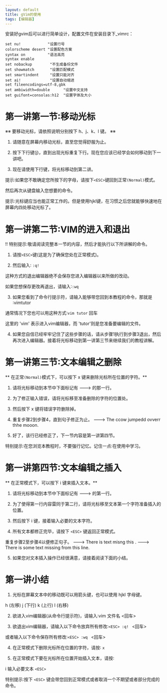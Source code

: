```yaml
---
layout: default
title: gVim的使用
tags: [编辑器]
---
```


安装好gvim后可以进行简单设计，配置文件在安装目录下_vimrc：

	set nu!            "设置行号
	colorscheme desert "设置配色方案
	syntax on          "语法高亮
	syntax enable
	set nobackup        "不生成备份文件
	set showmatch       "设置匹配模式
	set smartindent     "设置只能对齐
	set ai!             "设置自动缩进
	set fileencodings=utf-8,gbk
	set ambiwidth=double      "设置中文支持
	set guifont=consolas:h12  "设置字体及大小


# 第一讲第一节∶移动光标

※※ 要移动光标，请依照说明分别按下 h、j、k、l 键。 ※※

1. 请随意在屏幕内移动光标，直至您觉得舒服为止。

2. 按下下行键(j)，直到出现光标重复下行。现在您应该已经学会如何移动到下一讲吧。

3. 现在请使用下行键，将光标移动到第二讲。

提示∶如果您不敢确定您所按下的字母，请按下`<ESC>`键回到正常`(Normal)`模式。

然后再次从键盘输入您想要的命令。

提示∶光标键应当也能正常工作的。但是使用hjkl键，在习惯之后您就能够快速地在屏幕内四处移动光标了。



# 第一讲第二节∶VIM的进入和退出

!! 特别提示∶敬请阅读完整本一节的内容，然后才能执行以下所讲解的命令。

1. 请按`<ESC>`键(这是为了确保您处在正常模式)。

2. 然后输入∶ `:q!`

这种方式的退出编辑器绝不会保存您进入编辑器以来所做的改动。

如果您想保存更改再退出，请输入∶`:wq`

3. 如果您看到了命令行提示符，请输入能够带您回到本教程的命令，那就是∶vimtutor

通常情况下您也可以用这种方式∶`vim tutor` 回车

这里的 'vim' 表示进入vim编辑器，而 'tutor'则是您准备要编辑的文件。

4. 如果您自信已经牢牢记住了这些步骤的话，请从步骤1执行到步骤3退出，然后再次进入编辑器。接着将光标移动到第一讲第三节来继续我们的教程讲解。

# 第一讲第三节∶文本编辑之删除

** 在正常`(Normal)`模式下，可以按下 x 键来删除光标所在位置的字符。**

1. 请将光标移动到本节中下面标记有 ---> 的那一行。

2. 为了修正输入错误，请将光标移至准备删除的字符的位置处。

3. 然后按下 x 键将错误字符删除掉。

4. 重复步骤2到步骤4，直到句子修正为止。
---> The ccow jumpedd ovverr thhe mooon.

5. 好了，该行已经修正了，下一节内容是第一讲第四节。

特别提示∶在您浏览本教程时，不要强行记忆。记住一点∶在使用中学习。

# 第一讲第四节∶文本编辑之插入

** 在正常模式下，可以按下 i 键来插入文本。**

1. 请将光标移动到本节中下面标记有 ---> 的第一行。

2. 为了使得第一行内容雷同于第二行，请将光标移至文本第一个字符准备插入的位置。

3. 然后按下 i 键，接着输入必要的文本字符。

4. 所有文本都修正完毕，请按下 `<ESC>` 键返回正常模式。

重复步骤2至步骤4以便修正句子。
---> There is text misng this .
---> There is some text missing from this line.

5. 如果您对文本插入操作已经很满意，请接着阅读下面的小结。


# 第一讲小结

1. 光标在屏幕文本中的移动既可以用箭头键，也可以使用 hjkl 字母键。

h (左移) j (下行)    k (上行)        l (右移)

2. 欲进入vim编辑器(从命令行提示符)，请输入∶vim 文件名 <回车>

3. 欲退出vim编辑器，请输入以下命令放弃所有修改∶`<ESC> :q! `    <回车>

或者输入以下命令保存所有修改∶`<ESC> :wq `    <回车>

4. 在正常模式下删除光标所在位置的字符，请按∶ `x`

5. 在正常模式下要在光标所在位置开始插入文本，请按∶

i  输入必要文本 `<ESC>`

特别提示∶按下 `<ESC>` 键会带您回到正常模式或者取消一个不期望或者部分完成的命令。

